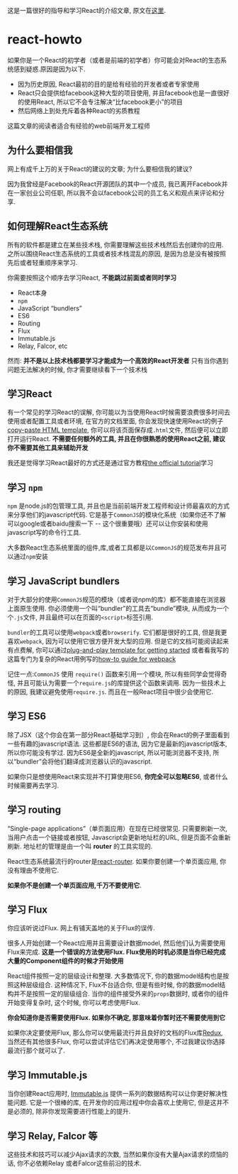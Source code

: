 这是一篇很好的指导和学习React的介绍文章, 原文在[这里](https://github.com/petehunt/react-howto).

# react-howto

如果你是一个React的初学者（或者是前端的初学者）你可能会对React的生态系统感到疑惑.原因是因为以下.

* 因为历史原因, React最初的目的是给有经验的开发者或者专家使用
* React只会提供给facebook这种大型的项目使用, 并且facebook也是一直很好的使用React, 所以它不会专注解决“比facebook更小”的项目
* 然后网络上到处充斥着各种React的劣质教程

这篇文章的阅读者适合有经验的web前端开发工程师

## 为什么要相信我

网上有成千上万的关于React的建议的文章; 为什么要相信我的建议?

因为我曾经是Facebook的React开源团队的其中一个成员, 我已离开Facebook并在一家创业公司任职, 所以我不会以facebook公司的员工名义和观点来评论和分享.

## 如何理解React生态系统

所有的软件都是建立在某些技术栈, 你需要理解这些技术栈然后去创建你的应用. 之所以围绕React生态系统的工具或者技术栈混乱的原因, 是因为总是没有被按照先后或者轻重顺序来学习.

你需要按照这个顺序去学习React, **不能跳过前面或者同时学习**

* React本身
* `npm`
* JavaScript “bundlers”
* ES6
* Routing
* Flux
* Immutable.js
* Relay, Falcor, etc

然而: **并不是以上技术栈都要学习才能成为一个高效的React开发者** 只有当你遇到问题无法解决的时候, 你才需要继续看下一个技术栈

## 学习React

有一个常见的学习React的误解, 你可能以为当使用React时候需要浪费很多时间去使用或者配置工具或者环境, 在官方的文档里面, 你会发现快速使用React的例子[copy-paste HTML template](https://facebook.github.io/react/docs/getting-started.html#quick-start-without-npm), 你可以将该页面保存成`.html`文件, 然后便可以立即打开运行React. **不需要任何额外的工具, 并且在你很熟悉的使用React之前, 建议你不需要其他工具来辅助开发**

我还是觉得学习React最好的方式还是通过官方教程[the official tutorial](https://facebook.github.io/react/docs/tutorial.html)学习


## 学习 `npm`

`npm` 是node.js的包管理工具, 并且也是当前前端开发工程师和设计师最喜欢的方式来分享他们的javascript代码. 它是基于`CommonJS`的模块化系统（如果你还不了解可以google或者baidu搜索一下 -- 这个很重要哦）还可以让你安装和使用javascript写的命令行工具.

大多数React生态系统里面的组件,库,或者工具都是以`CommonJS`的规范发布并且可以通过`npm`安装

## 学习 JavaScript bundlers

对于大部分的使用`CommonJS`规范的模块（或者说npm的库）都不能直接在浏览器上面原生使用. 你必须使用一个叫“bundler”的工具去“bundle”模块, 从而成为一个个`.js`文件, 并且最终可以在页面的`<script>`标签引用.

`bundler`的工具可以使用`webpack`或者`browserify`. 它们都是很好的工具, 但是我更喜欢`webpack`, 因为可以使用它很方便开发大型的应用. 但是它的文档可能阅读起来有点费解, 你可以通过[plug-and-play template for getting started](https://github.com/petehunt/react-webpack-template) 或者看我写的这篇专门为复杂的React用例写的[how-to guide for webpack](https://github.com/petehunt/webpack-howto)

记住一点:`CommonJS` 使用 `require()` 函数来引用一个模块, 所以有些同学会觉得奇怪, 并且可能认为需要一个`require.js`的库提供这个函数来调用. 因为一些技术上的原因, 我建议避免使用`require.js`. 而且在一般React项目中很少会使用它.

## 学习 ES6

除了JSX（这个你会在第一部分React基础学习到）, 你会在React的例子里面看到一些有趣的javascript语法. 这些都是ES6的语法, 因为它是最新的javascript版本, 所以你可能没有学过. 因为ES6是全新的javascript, 所以可能浏览器不支持, 所以“bundler”会将他们翻译成浏览器认识的javascript.

如果你只是想使用React来实现并不打算使用ES6, **你完全可以忽略ES6**, 或者什么时候需要再去学习.


## 学习 routing

“Single-page applications”（单页面应用）在现在已经很常见. 只需要刷新一次, 当用户点击一个链接或者按钮, Javascript会更新地址栏的URL, 但是页面不会重新刷新. 地址栏的管理是由一个叫 **router** 的工具实现的. 

React生态系统最流行的router是[react-router](https://github.com/rackt/react-router). 如果你要创建一个单页面应用, 你没有理由不使用它.

**如果你不是创建一个单页面应用,千万不要使用它**. 

## 学习 Flux

你应该听说过Flux. 网上有铺天盖地的关于Flux的误传.

很多人开始创建一个React应用并且需要设计数据model, 然后他们认为需要使用Flux来完成. **这是一个错误的方法使用Flux. Flux使用的时机必须是当你已经完成大量的Component组件的时候才开始使用**

React组件按照一定的层级设计和整理. 大多数情况下, 你的数据model结构也是按照这种层级组合. 这种情况下, Flux不台适合你, 但是有些时候, 你的数据model结构并不是按照一定的层级组合. 当你的组件接受外来的`props`数据时, 或者你的组件开始变得复杂时, 这个时候, 你可以考虑使用Flux.

**你会知道你是否需要使用Flux. 如果你不确定, 那意味着你暂时还不需要使用到它**

如果你决定要使用Flux, 那么你可以使用最流行并且良好的文档的Flux库[Redux](http://redux.js.org/), 当然还有其他很多Flux, 你可以尝试评估它们再决定使用哪个, 不过我建议你选择最流行那个就可以了.

## 学习 Immutable.js

当你创建React应用时, [Immutable.js](https://facebook.github.io/immutable-js/) 提供一系列的数据结构可以让你更好解决性能问题. 它是一个很棒的库, 在开发你的应用过程中你会喜欢上使用它, 但是这并不是必须的, 除非你发现需要进行性能上的提升.

## 学习 Relay, Falcor 等

这些技术和技巧可以减少Ajax请求的次数, 当然如果你没有大量Ajax请求的烦恼的话, 你不必依赖Relay 或者Falcor这些前沿的技术.

